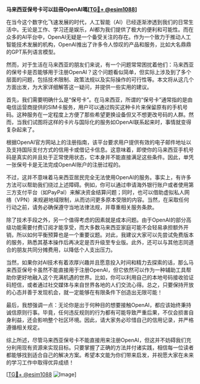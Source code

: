 **马来西亚保号卡可以註冊OpenAI嗎[[TG💪+ @esim1088](https://t.me/s/esim1088)]**

在当今这个数字化飞速发展的时代，人工智能（AI）已经逐渐渗透到我们的日常生活中。无论是工作、学习还是娱乐，AI都为我们提供了极大的便利和可能性。而在众多的AI平台中，OpenAI无疑是一个备受关注的存在。作为一个致力于推动人工智能技术发展的机构，OpenAI推出了许多令人惊叹的产品和服务，比如大名鼎鼎的GPT系列语言模型。

然而，对于生活在马来西亚的朋友们来说，有一个问题常常困扰着他们：马来西亚的保号卡是否能够用于注册OpenAI？这个问题看似简单，但实际上涉及到了多个层面的问题，包括技术限制、政策法规以及实际操作的可行性等。本文将从这几个方面出发，为大家详细解答这一疑问，并提供一些实用的建议。

首先，我们需要明确什么是“保号卡”。在马来西亚，所谓的“保号卡”通常指的是由电信运营商提供的SIM卡服务，用户可以通过购买这种卡片来保留原有的手机号码。这种服务在一定程度上方便了那些希望更换设备但又不想更改号码的人群。然而，当我们试图将这样的卡片与国际化的服务如OpenAI联系起来时，事情就变得复杂起来了。

根据OpenAI官方网站上的注册指南，该平台要求用户提供有效的电子邮件地址以及支持国际支付方式的信用卡或借记卡信息。这意味着，即使你的马来西亚手机号码是真实的并且处于正常使用状态，它本身并不能直接满足这些条件。因此，单凭一张保号卡是无法完成OpenAI账户的注册过程的。

不过，这并不意味着马来西亚居民完全无法使用OpenAI的服务。事实上，有许多方法可以帮助我们绕过上述障碍。例如，你可以通过申请海外银行账户或者使用第三方支付平台（如PayPal）来解决资金结算问题；同时，也可以借助虚拟私人网络（VPN）来规避地域限制，从而访问更多原本受限的内容。当然，在采取任何行动之前，请务必确保遵守当地法律法规，并尊重相关服务条款。

除了技术手段之外，另一个值得考虑的因素就是成本问题。由于OpenAI的部分高级功能需要付费订阅才能享受，而大多数马来西亚家庭可能不会轻易承担额外开销，所以如何平衡预算也是一个重要议题。对此，我建议大家可以先尝试免费版本的服务，熟悉其基本操作后再决定是否升级至专业版。此外，还可以与其他志同道合的朋友共同分摊费用，以降低个人支出压力。

当然，如果你对AI技术有着浓厚兴趣并且愿意投入时间和精力去探索的话，那么马来西亚保号卡虽然不能直接用于注册OpenAI，但它依然可以作为一种辅助工具帮助你更好地融入这个充满机遇的世界。比如，你可以利用自己的本地号码接收验证码短信，或者通过社交媒体与来自世界各地的人们交流心得。总之，只要保持开放的心态并善于发现机会，就一定能够在有限条件下创造出无限可能！

最后，我想强调一点：无论你是出于何种目的想要接触OpenAI，都应该始终秉持诚信原则行事。毕竟，任何违反规则的行为都有可能导致严重后果，不仅会损害自身利益，还会影响整个社区环境。因此，请大家务必珍惜自己的信用记录，并严格遵循相关规定。

综上所述，尽管马来西亚保号卡不能直接用来注册OpenAI，但这并不妨碍我们充分利用现有资源来实现目标。只要掌握了正确的方法并付诸实践，相信每一位读者都能够找到适合自己的解决方案。希望本文能为你们带来启发，并祝愿大家在未来的学习工作中取得优异成绩！

[[TG💪+ @esim1088](https://t.me/s/esim1088) ![Image](https://i.postimg.cc/4NQfJmqS/Snipaste-2025-05-13-00-14-12.png)]